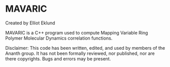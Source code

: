 # MAVARIC
Created by Elliot Eklund

MAVARIC is a C++ program used to compute Mapping Variable Ring Polymer Molecular Dynamics correlation functions.

Disclaimer: This code has been written, edited, and used by members of the Ananth group. It has not been formally reviewed, nor published, nor are there copyrights. Bugs and errors may be present.
